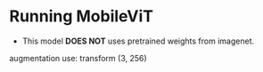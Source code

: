 # Running MobileViT

* This model **DOES NOT** uses pretrained weights from imagenet.

augmentation use: transform (3, 256)